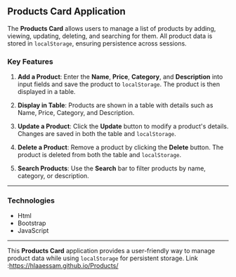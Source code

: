 ## Products Card Application

The **Products Card** allows users to manage a list of products by adding, viewing, updating, deleting, and searching for them. All product data is stored in `localStorage`, ensuring persistence across sessions.

### Key Features

1. **Add a Product**: Enter the **Name**, **Price**, **Category**, and **Description** into input fields and save the product to `localStorage`. The product is then displayed in a table.

2. **Display in Table**: Products are shown in a table with details such as Name, Price, Category, and Description.

3. **Update a Product**: Click the **Update** button to modify a product's details. Changes are saved in both the table and `localStorage`.

4. **Delete a Product**: Remove a product by clicking the **Delete** button. The product is deleted from both the table and `localStorage`.

5. **Search Products**: Use the **Search** bar to filter products by name, category, or description.

---

### Technologies
- Html
- Bootstrap
- JavaScript 



---

This **Products Card** application provides a user-friendly way to manage product data while using `localStorage` for persistent storage.
Link :https://hlaaessam.github.io/Products/



